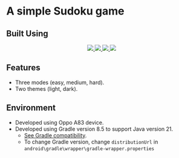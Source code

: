 # A simple Sudoku game



## Built Using
<p align='center'>
  <a href='https://www.typescriptlang.org'>
    <img src='https://skillicons.dev/icons?i=ts' />
  </a>
  <a href='https://reactnative.dev'>
    <img src='https://skillicons.dev/icons?i=react' />
  </a>
  <a href='https://redux.js.org/'>
    <img src='https://skillicons.dev/icons?i=redux' />
  </a>
  <a href='https://supabase.com'>
    <img src='https://skillicons.dev/icons?i=supabase' />
  </a>
</p>



## Features
- Three modes (easy, medium, hard).
- Two themes (light, dark).



## Environment
- Developed using Oppo A83 device.
- Developed using Gradle version 8.5 to support Java version 21.
    - [See Gradle compatibility](https://docs.gradle.org/current/userguide/compatibility.html).
    - To change Gradle version, change `distributionUrl` in `android\gradle\wrapper\gradle-wrapper.properties`
